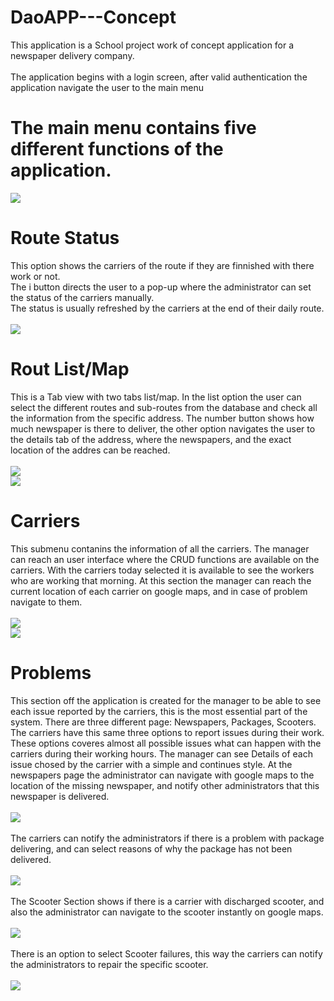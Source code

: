 # DaoAPP---Concept

This application is a School project work of concept application for a newspaper delivery company.<br><br>
The application begins with a login screen, after valid authentication the application navigate the user to the main menu
# The main menu contains five different functions of the application.<br>
 ![](https://i.gyazo.com/6d7e1d2b331a2b91a11e9517411084ec.png)<br>
 # Route Status
 This option shows the carriers of the route if they are finnished with there work or not.<br>
 The i button directs the user to a pop-up where the administrator can set the status of the carriers manually.<br>
 The status is usually refreshed by the carriers at the end of their daily route.<br><br>
 ![](https://i.gyazo.com/fbad0f0307a95e12a43650614c2b8839.png)<br>
 # Rout List/Map
 This is a Tab view with two tabs list/map. In the list option the user can select the different routes and sub-routes from the database
 and check all the information from the specific address. The number button shows how much newspaper is there to deliver, the other    option navigates
 the user to the details tab of the address, where the newspapers, and the exact location of the addres can be reached.<br><br>
 ![](https://i.gyazo.com/4395e02accb61f228f2ef282e0dfb59f.png)<br>
 ![](https://i.gyazo.com/b330488ed3cd2c7af7acda50c66fd40d.png)<br>
 # Carriers
 This submenu contanins the information of all the carriers. The manager can reach an user interface where the CRUD functions are available on the carriers.
 With the carriers today selected it is available to see the workers who are working that morning.
 At this section the manager can reach the current location of each carrier on google maps, and in case of problem navigate to them.
 <br><br>
 ![](https://i.gyazo.com/761f9ce1b8e63b596d073d6fab927d02.png)<br>
 ![](https://i.gyazo.com/d5f125acc1d978e9c404b79d82503337.png)<br>
 # Problems
 This section off the application is created for the manager to be able to see each issue reported by the carriers, this is the most essential part of the system.
 There are three different page: Newspapers, Packages, Scooters. The carriers have this same three options to report issues during their work.
 These options coveres almost all possible issues what can happen with the carriers during their working hours.
 The manager can see Details of each issue chosed by the carrier with a simple and continues style.
 At the newspapers page the administrator can navigate with google maps to the location of the missing newspaper, and notify other administrators that this newspaper is delivered.<br><br>
 ![](https://i.gyazo.com/1d1325d60af3a7d1e6a86368abad60af.png)<br><br>
 The carriers can notify the administrators if there is a problem with package delivering, and can select reasons of why the package has not been delivered.<br><br>
 ![](https://i.gyazo.com/efbdbd6c66d9ab9fe299181985078f3b.png)<br><br>
 The Scooter Section shows if there is a carrier with discharged scooter, and also the administrator can navigate to the scooter instantly on google maps.<br><br>
 ![](https://i.gyazo.com/5abca2625ca0e590d8ae27680e5328f8.png)<br><br>
 There is an option to select Scooter failures, this way the carriers can notify the administrators to repair the specific scooter.<br><br>
  ![](https://i.gyazo.com/610ca6605f485ff0dbf6bcd94889df72.png)<br><br>
  
 
 
 

 
 
